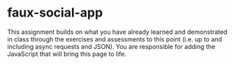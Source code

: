 # faux-social-app
This assignment builds on what you have already learned and demonstrated in class through the
exercises and assessments to this point (i.e. up to and including async requests and JSON). You are
responsible for adding the JavaScript that will bring this page to life.
